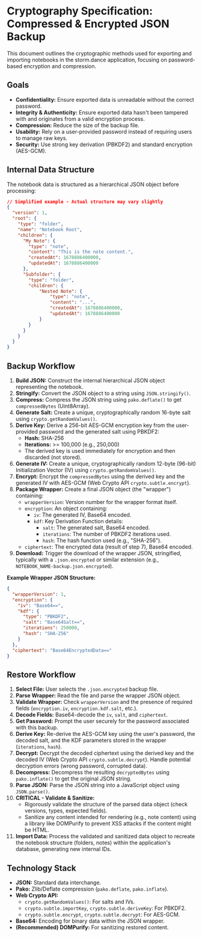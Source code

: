 # Cryptography Specification: Compressed & Encrypted JSON Backup

This document outlines the cryptographic methods used for exporting and importing notebooks in the storm.dance application, focusing on password-based encryption and compression.

## Goals

-   **Confidentiality:** Ensure exported data is unreadable without the correct password.
-   **Integrity & Authenticity:** Ensure exported data hasn't been tampered with and originates from a valid encryption process.
-   **Compression:** Reduce the size of the backup file.
-   **Usability:** Rely on a user-provided password instead of requiring users to manage raw keys.
-   **Security:** Use strong key derivation (PBKDF2) and standard encryption (AES-GCM).

## Internal Data Structure

The notebook data is structured as a hierarchical JSON object before processing:

```json
// Simplified example - Actual structure may vary slightly
{
  "version": 1,
  "root": {
    "type": "folder",
    "name": "Notebook Root",
    "children": {
      "My Note": {
        "type": "note",
        "content": "This is the note content.",
        "createdAt": 1678886400000,
        "updatedAt": 1678886400000
      },
      "Subfolder": {
        "type": "folder",
        "children": {
            "Nested Note": { 
                "type": "note", 
                "content": "...",
                "createdAt": 1678886400000,
                "updatedAt": 1678886400000
            }
        }
      }
    }
  }
}
```

## Backup Workflow

1.  **Build JSON:** Construct the internal hierarchical JSON object representing the notebook.
2.  **Stringify:** Convert the JSON object to a string using `JSON.stringify()`.
3.  **Compress:** Compress the JSON string using `pako.deflate()` to get `compressedBytes` (Uint8Array).
4.  **Generate Salt:** Create a unique, cryptographically random 16-byte salt using `crypto.getRandomValues()`.
5.  **Derive Key:** Derive a 256-bit AES-GCM encryption key from the user-provided password and the generated salt using PBKDF2:
    -   **Hash:** SHA-256
    -   **Iterations:** >= 100,000 (e.g., 250,000)
    -   The derived key is used immediately for encryption and then discarded (not stored).
6.  **Generate IV:** Create a unique, cryptographically random 12-byte (96-bit) Initialization Vector (IV) using `crypto.getRandomValues()`.
7.  **Encrypt:** Encrypt the `compressedBytes` using the derived key and the generated IV with AES-GCM (Web Crypto API `crypto.subtle.encrypt`).
8.  **Package Wrapper:** Create a final JSON object (the "wrapper") containing:
    -   `wrapperVersion`: Version number for the wrapper format itself.
    -   `encryption`: An object containing:
        -   `iv`: The generated IV, Base64 encoded.
        -   `kdf`: Key Derivation Function details:
            -   `salt`: The generated salt, Base64 encoded.
            -   `iterations`: The number of PBKDF2 iterations used.
            -   `hash`: The hash function used (e.g., "SHA-256").
    -   `ciphertext`: The encrypted data (result of step 7), Base64 encoded.
9.  **Download:** Trigger the download of the wrapper JSON, stringified, typically with a `.json.encrypted` or similar extension (e.g., `NOTEBOOK_NAME-backup.json.encrypted`).

**Example Wrapper JSON Structure:**

```json
{
  "wrapperVersion": 1,
  "encryption": {
    "iv": "Base64==",
    "kdf": {
      "type": "PBKDF2",
      "salt": "Base64Salt==",
      "iterations": 250000,
      "hash": "SHA-256"
    }
  },
  "ciphertext": "Base64EncryptedData=="
}
```

## Restore Workflow

1.  **Select File:** User selects the `.json.encrypted` backup file.
2.  **Parse Wrapper:** Read the file and parse the wrapper JSON object.
3.  **Validate Wrapper:** Check `wrapperVersion` and the presence of required fields (`encryption.iv`, `encryption.kdf.salt`, etc.).
4.  **Decode Fields:** Base64-decode the `iv`, `salt`, and `ciphertext`.
5.  **Get Password:** Prompt the user securely for the password associated with this backup.
6.  **Derive Key:** Re-derive the AES-GCM key using the user's password, the decoded salt, and the KDF parameters stored in the wrapper (`iterations`, `hash`).
7.  **Decrypt:** Decrypt the decoded ciphertext using the derived key and the decoded IV (Web Crypto API `crypto.subtle.decrypt`). Handle potential decryption errors (wrong password, corrupted data).
8.  **Decompress:** Decompress the resulting `decryptedBytes` using `pako.inflate()` to get the original JSON string.
9.  **Parse JSON:** Parse the JSON string into a JavaScript object using `JSON.parse()`.
10. **CRITICAL - Validate & Sanitize:**
    -   Rigorously validate the structure of the parsed data object (check versions, types, expected fields).
    -   Sanitize any content intended for rendering (e.g., note content) using a library like DOMPurify to prevent XSS attacks if the content might be HTML.
11. **Import Data:** Process the validated and sanitized data object to recreate the notebook structure (folders, notes) within the application's database, generating new internal IDs.

## Technology Stack

-   **JSON:** Standard data interchange.
-   **Pako:** Zlib/Deflate compression (`pako.deflate`, `pako.inflate`).
-   **Web Crypto API:**
    -   `crypto.getRandomValues()`: For salts and IVs.
    -   `crypto.subtle.importKey`, `crypto.subtle.deriveKey`: For PBKDF2.
    -   `crypto.subtle.encrypt`, `crypto.subtle.decrypt`: For AES-GCM.
-   **Base64:** Encoding for binary data within the JSON wrapper.
-   **(Recommended) DOMPurify:** For sanitizing restored content. 